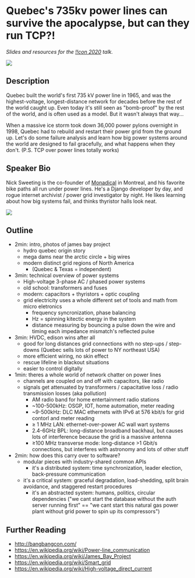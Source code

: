 # Quebec's 735kv power lines can survive the apocalypse, but can they run TCP?!

*Slides and resources for the [!!con 2020](http://bangbangcon.com/) talk.*

![](https://upload.wikimedia.org/wikipedia/commons/thumb/4/49/D%C3%A9versoir%2C_Centrale_hydro-%C3%A9lectrique_Robert-Bourassa.jpg/600px-D%C3%A9versoir%2C_Centrale_hydro-%C3%A9lectrique_Robert-Bourassa.jpg)

## Description

Quebec built the world's first 735 kV power line in 1965, and was the highest-voltage, longest-distance network for decades before the rest of the world caught up. Even today it's still seen as "bomb-proof" by the rest of the world, and is often used as a model. But it wasn't always that way...

When a massive ice storm took down 36,000 power pylons overnight in 1998, Quebec had to rebuild and restart their power grid from the ground up. Let's do some failure analysis and learn how big power systems around the world are designed to fail gracefully, and what happens when they don't. (P.S. TCP over power lines totally works)

## Speaker Bio

Nick Sweeting is the co-founder of [Monadical](https://monadical.com) in Montreal, and his favorite bike paths all run under power lines. He's a Django developer by day, and rogue internet archivist / power grid investigator by night. He likes learning about how big systems fail, and thinks thyristor halls look neat.

![](https://upload.wikimedia.org/wikipedia/commons/thumb/0/04/Pole_2_Thyristor_Valve.jpg/600px-Pole_2_Thyristor_Valve.jpg)

## Outline

- 2min: intro, photos of james bay project
	- hydro quebec origin story
	- mega dams near the arctic circle + big wires
  - modern distinct grid regions of North America
    - (Quebec & Texas = independent)
- 3min: technical overview of power systems
	- High-voltage 3-phase AC / phased power systems
	- old school: transformers and fuses
	- modern: capacitors + thyristors + optic coupling
  - grid electricity uses a whole different set of tools and math from micro eletronics
    - frequency syncronization, phase balancing
    - Hz = spinning kitectic energy in the system
    - distance measuring by bouncing a pulse down the wire and timing each impedance mismatch's reflected pulse
- 3min: HVDC, edison wins after all
	- good for long distances grid connections with no step-ups / step-downs (Quebec sells lots of power to NY northeast USA)
	- more efficient wiring, no skin effect
	- rescue lifeline in blackout situations
	- easier to control digitally
- 1min: theres a whole world of network chatter on power lines
    - channels are coupled on and off with capacitors, like radio
    - signals get attenuated by transformers / capacitative loss / radio transmission losses (aka pollution)
		- AM radio band for home entertainment radio stations
		- ~100-500kHz: OSGP, IOT, home automation, meter reading
		- ~9-500kHz: DLC MAC ethernets with IPv6 at 576 kbit/s for grid contorl and meter reading
		- ≥ 1 MHz LAN: ethernet-over-power AC wall wart systems
		- 2.4-6GHz BPL: long-distance broadband backhaul, but causes lots of interference because the grid is a massive antenna
		- ≥100 MHz transverse mode: long-distance >1 Gbit/s connections, but interferes with astronomy and lots of other stuff
- 2min: how does this carry over to software?
  - modular pieces with industry-shared common APIs
	- it's a distributed system: time synchronization, leader election, back-pressure communication
  - it's a critical system: graceful degradation, load-shedding, split brain avoidance, and staggered restart procedures
	- it's an abstracted system: humans, politics, circular dependencies ("we cant start the database without the auth server running first" == "we cant start this natural gas power plant without grid power to spin up its compressors")


## Further Reading

- http://bangbangcon.com/
- https://en.wikipedia.org/wiki/Power-line_communication
- https://en.wikipedia.org/wiki/James_Bay_Project
- https://en.wikipedia.org/wiki/Smart_grid
- https://en.wikipedia.org/wiki/High-voltage_direct_current
